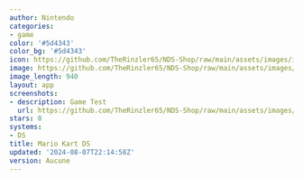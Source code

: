 ```yaml
---
author: Nintendo
categories:
- game
color: '#5d4343'
color_bg: '#5d4343'
icon: https://github.com/TheRinzler65/NDS-Shop/raw/main/assets/images/icons/mariokartds.png
image: https://github.com/TheRinzler65/NDS-Shop/raw/main/assets/images/icons/mariokartds.png
image_length: 940
layout: app
screenshots:
- description: Game Test
  url: https://github.com/TheRinzler65/NDS-Shop/raw/main/assets/images/screenshots/mariokartds/mariokartds.png
stars: 0
systems:
- DS
title: Mario Kart DS
updated: '2024-08-07T22:14:58Z'
version: Aucune
---
```

